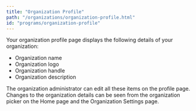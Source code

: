 ```yaml
---
title: "Organization Profile"
path: "/organizations/organization-profile.html"
id: "programs/organization-profile"
---
```


Your organization profile page displays the following details of your organization:
* Organization name
* Organization logo
* Organization handle
* Organization description

The organization administrator can edit all these items on the profile page. Changes to the organization details can be seen from the organization picker on the Home page and the Organization Settings page.
